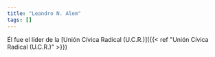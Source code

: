 ```yaml
---
title: "Leandro N. Alem"
tags: []
---
```

Él fue el líder de la [Unión Cívica Radical (U.C.R.)]({{< ref "Unión Cívica Radical (U.C.R.)" >}})